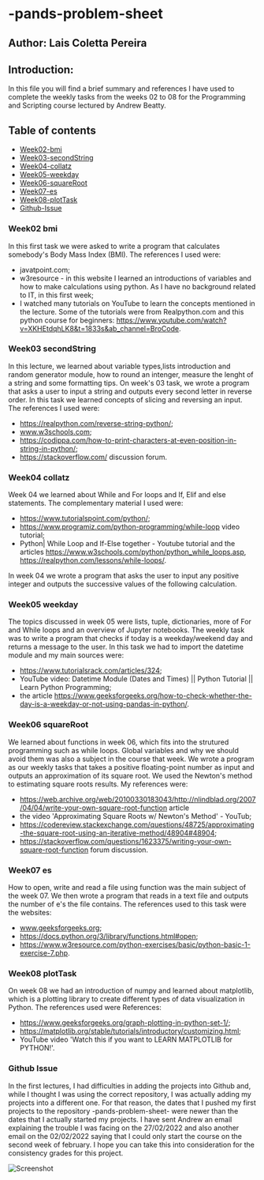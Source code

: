 # -pands-problem-sheet
## Author: Lais Coletta Pereira

## Introduction:
In this file you will find a brief summary and references I have used to complete the weekly tasks from the weeks 02 to 08 for the Programming and Scripting course lectured by Andrew Beatty.

## Table of contents
* [Week02-bmi](#Week02-bmi)
* [Week03-secondString](#Week03-secondString)
* [Week04-collatz](#Week04-collatz)
* [Week05-weekday](#Week05-weekday)
* [Week06-squareRoot](#Week06-squareRoot)
* [Week07-es](#Week07-es)
* [Week08-plotTask](#Week08-plotTask)
* [Github-Issue](#Github-Issue)


### Week02 bmi
In this first task we were asked to write a program that calculates somebody's Body Mass Index (BMI). The references I used were: 
  * javatpoint.com; 
  * w3resource - in this website I learned an introductions of variables and how to make calculations using python. As I have no background related to IT, in this first week; 
  * I watched many tutorials on YouTube to learn the concepts mentioned in the lecture. Some of the tutorials were from Realpython.com and this python course for beginners: https://www.youtube.com/watch?v=XKHEtdqhLK8&t=1833s&ab_channel=BroCode.

### Week03 secondString
In this lecture, we learned about variable types,lists introduction and random generator module, how to round an intenger, measure the lenght of a string and some formatting tips. On week's 03 task, we wrote a program that asks a user to input a string and outputs every second letter in reverse order. In this task we learned concepts of slicing and reversing an input. 
The references I used were: 
  * https://realpython.com/reverse-string-python/; 
  * www.w3schools.com; 
  * https://codippa.com/how-to-print-characters-at-even-position-in-string-in-python/;
  * https://stackoverflow.com/ discussion forum. 
 

### Week04 collatz
Week 04 we learned about While and For loops and If, Elif and else statements. The complementary material I used were: 
  * https://www.tutorialspoint.com/python/; 
  * https://www.programiz.com/python-programming/while-loop video tutorial; 
  * Python| While Loop and If-Else together - Youtube tutorial and the articles https://www.w3schools.com/python/python_while_loops.asp, https://realpython.com/lessons/while-loops/.
  
 In week 04 we wrote a program that asks the user to input any positive integer and outputs the successive values of the following calculation.

### Week05 weekday
The topics discussed in week 05 were lists, tuple, dictionaries, more of For and While loops and an overview of Jupyter notebooks. The weekly task was to write a program that checks if today is a weekday/weekend day and returns a message to the user. In this task we had to import the datetime module and my main sources were:
  * https://www.tutorialsrack.com/articles/324; 
  * YouTube video: Datetime Module (Dates and Times) || Python Tutorial || Learn Python Programming;
  * the article https://www.geeksforgeeks.org/how-to-check-whether-the-day-is-a-weekday-or-not-using-pandas-in-python/.

### Week06 squareRoot
We learned about functions in week 06, which fits into the strutured programming such as while loops. Global variables and why we should avoid them was also a subject in the course that week. We wrote a program as our weekly tasks that takes a positive floating-point number as input and outputs an approximation of its square root. We used the Newton's method to estimating square roots results. My references were:
  * https://web.archive.org/web/20100330183043/http://nlindblad.org/2007/04/04/write-your-own-square-root-function article
  * the video 'Approximating Square Roots w/ Newton's Method' - YouTub;
  * https://codereview.stackexchange.com/questions/48725/approximating-the-square-root-using-an-iterative-method/48904#48904;
  * https://stackoverflow.com/questions/1623375/writing-your-own-square-root-function forum discussion. 

### Week07 es
How to open, write and read a file using function was the main subject of the week 07. We then wrote a program that reads in a text file and outputs the number of e's the file contains. The references used to this task were the websites: 
  * www.geeksforgeeks.org; 
  * https://docs.python.org/3/library/functions.html#open; 
  * https://www.w3resource.com/python-exercises/basic/python-basic-1-exercise-7.php.

### Week08 plotTask
On week 08 we had an introduction of numpy and learned about matplotlib, which is a plotting library to create different types of data visualization in Python. The references used were References: 
  * https://www.geeksforgeeks.org/graph-plotting-in-python-set-1/; 
  * https://matplotlib.org/stable/tutorials/introductory/customizing.html;
  * YouTube video 'Watch this if you want to LEARN MATPLOTLIB for PYTHON!'.

### Github Issue
In the first lectures, I had difficulties in adding the projects into Github and, while I thought I was using the correct repository, I was actually adding my projects into a different one. For that reason, the dates that I pushed my first projects to the repository -pands-problem-sheet- were newer than the dates that I actually started my projects. I have sent Andrew an email explaining the trouble I was facing on the 27/02/2022 and also another email on the 02/02/2022 saying that I could only start the course on the second week of february. I hope you can take this into consideration for the consistency grades for this project.

![Screenshot](screenshot.png)


